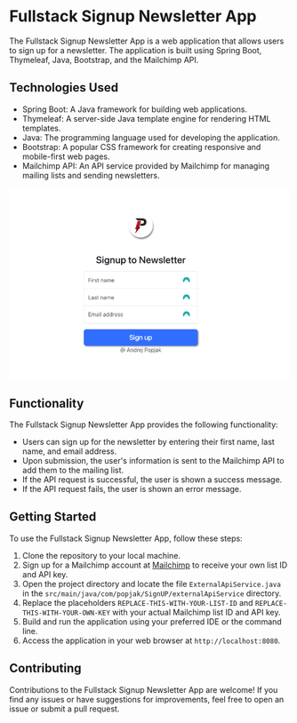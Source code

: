 # Fullstack Signup Newsletter App

The Fullstack Signup Newsletter App is a web application that allows users to sign up for a newsletter. The application is built using Spring Boot, Thymeleaf, Java, Bootstrap, and the Mailchimp API.

## Technologies Used

- Spring Boot: A Java framework for building web applications.
- Thymeleaf: A server-side Java template engine for rendering HTML templates.
- Java: The programming language used for developing the application.
- Bootstrap: A popular CSS framework for creating responsive and mobile-first web pages.
- Mailchimp API: An API service provided by Mailchimp for managing mailing lists and sending newsletters.


![img.png](img.png)


## Functionality

The Fullstack Signup Newsletter App provides the following functionality:

- Users can sign up for the newsletter by entering their first name, last name, and email address.
- Upon submission, the user's information is sent to the Mailchimp API to add them to the mailing list.
- If the API request is successful, the user is shown a success message.
- If the API request fails, the user is shown an error message.

## Getting Started

To use the Fullstack Signup Newsletter App, follow these steps:

1. Clone the repository to your local machine.
2. Sign up for a Mailchimp account at [Mailchimp](https://mailchimp.com/) to receive your own list ID and API key.
3. Open the project directory and locate the file `ExternalApiService.java` in the `src/main/java/com/popjak/SignUP/externalApiService` directory.
4. Replace the placeholders `REPLACE-THIS-WITH-YOUR-LIST-ID` and `REPLACE-THIS-WITH-YOUR-OWN-KEY` with your actual Mailchimp list ID and API key.
5. Build and run the application using your preferred IDE or the command line.
6. Access the application in your web browser at `http://localhost:8080`.

## Contributing

Contributions to the Fullstack Signup Newsletter App are welcome! If you find any issues or have suggestions for improvements, feel free to open an issue or submit a pull request.


